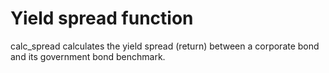 # Yield spread function
calc_spread calculates the yield spread (return) between a corporate bond and its government bond benchmark.
